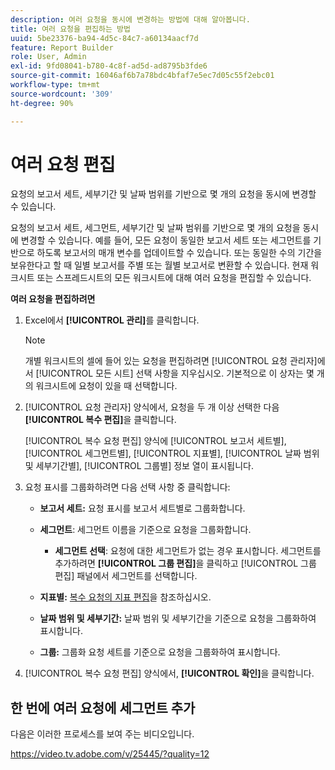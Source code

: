 ```yaml
---
description: 여러 요청을 동시에 변경하는 방법에 대해 알아봅니다.
title: 여러 요청을 편집하는 방법
uuid: 5be23376-ba94-4d5c-84c7-a60134aacf7d
feature: Report Builder
role: User, Admin
exl-id: 9fd08041-b780-4c8f-ad5d-ad8795b3fde6
source-git-commit: 16046af6b7a78bdc4bfaf7e5ec7d05c55f2ebc01
workflow-type: tm+mt
source-wordcount: '309'
ht-degree: 90%

---
```


# 여러 요청 편집

요청의 보고서 세트, 세부기간 및 날짜 범위를 기반으로 몇 개의 요청을 동시에 변경할 수 있습니다.

요청의 보고서 세트, 세그먼트, 세부기간 및 날짜 범위를 기반으로 몇 개의 요청을 동시에 변경할 수 있습니다. 예를 들어, 모든 요청이 동일한 보고서 세트 또는 세그먼트를 기반으로 하도록 보고서의 매개 변수를 업데이트할 수 있습니다. 또는 동일한 수의 기간을 보유한다고 할 때 일별 보고서를 주별 또는 월별 보고서로 변환할 수 있습니다. 현재 워크시트 또는 스프레드시트의 모든 워크시트에 대해 여러 요청을 편집할 수 있습니다.

**여러 요청을 편집하려면**

1. Excel에서 **[!UICONTROL 관리]**&#x200B;를 클릭합니다.

   >[!NOTE]
   >
   >개별 워크시트의 셀에 들어 있는 요청을 편집하려면 [!UICONTROL 요청 관리자]에서 [!UICONTROL 모든 시트] 선택 사항을 지우십시오. 기본적으로 이 상자는 몇 개의 워크시트에 요청이 있을 때 선택합니다.

1. [!UICONTROL 요청 관리자] 양식에서, 요청을 두 개 이상 선택한 다음 **[!UICONTROL 복수 편집]**&#x200B;을 클릭합니다.

   [!UICONTROL 복수 요청 편집] 양식에 [!UICONTROL  보고서 세트별], [!UICONTROL 세그먼트별], [!UICONTROL 지표별], [!UICONTROL 날짜 범위 및 세부기간별], [!UICONTROL 그룹별] 정보 열이 표시됩니다.
1. 요청 표시를 그룹화하려면 다음 선택 사항 중 클릭합니다:  

   * **보고서 세트:** 요청 표시를 보고서 세트별로 그룹화합니다.
   * **세그먼트**: 세그먼트 이름을 기준으로 요청을 그룹화합니다.

      * **세그먼트 선택**: 요청에 대한 세그먼트가 없는 경우 표시합니다. 세그먼트를 추가하려면 **[!UICONTROL 그룹 편집]**&#x200B;을 클릭하고 [!UICONTROL 그룹 편집] 패널에서 세그먼트를 선택합니다.

   * **지표별:** [복수 요청의 지표 편집](/help/analyze/legacy-report-builder/manage-requests/edit-multiple-metrics.md)을 참조하십시오.

   * **날짜 범위 및 세부기간:** 날짜 범위 및 세부기간을 기준으로 요청을 그룹화하여 표시합니다.
   * **그룹:** 그룹화 요청 세트를 기준으로 요청을 그룹화하여 표시합니다.

1. [!UICONTROL 복수 요청 편집] 양식에서, **[!UICONTROL 확인]**&#x200B;을 클릭합니다.

## 한 번에 여러 요청에 세그먼트 추가

다음은 이러한 프로세스를 보여 주는 비디오입니다.

https://video.tv.adobe.com/v/25445/?quality=12
